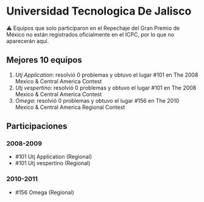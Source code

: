 # Universidad Tecnologica De Jalisco

:warning: Equipos que solo participaron en el Repechaje del Gran Premio de México no están registrados oficialmente en el ICPC, por lo que no aparecerán aquí.

## Mejores 10 equipos

1. _Utj Application_: resolvió 0 problemas y obtuvo el lugar #101 en The 2008 Mexico & Central America Contest
1. _Utj vespertino_: resolvió 0 problemas y obtuvo el lugar #101 en The 2008 Mexico & Central America Contest
1. _Omega_: resolvió 0 problemas y obtuvo el lugar #156 en The 2010 Mexico & Central America Regional Contest

## Participaciones

### 2008-2009

- #101 Utj Application (Regional)
- #101 Utj vespertino (Regional)

### 2010-2011

- #156 Omega (Regional)



